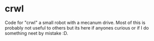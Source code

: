 # crwl
Code for "crwl" a small robot with a mecanum drive. Most of this is probably not useful to others but its here if anyones curious or if I do something neet by mistake :D.
